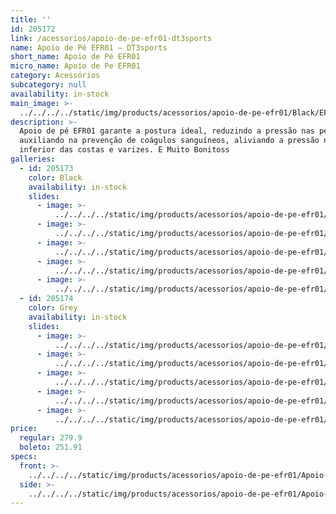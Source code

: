 ```yaml
---
title: ''
id: 205172
link: /acessorios/apoio-de-pe-efr01-dt3sports
name: Apoio de Pé EFR01 – DT3sports
short_name: Apoio de Pé EFR01
micro_name: Apoio de Pe EFR01
category: Acessórios
subcategory: null
availability: in-stock
main_image: >-
  ../../../../static/img/products/acessorios/apoio-de-pe-efr01/Black/EFR01-Black-Apoio-de-pe-DT3-6.jpg
description: >-
  Apoio de pé EFR01 garante a postura ideal, reduzindo a pressão nas pernas,
  auxiliando na prevenção de coágulos sanguíneos, aliviando a pressão na parte
  inferior das costas e varizes. E Muito Bonitoss
galleries:
  - id: 205173
    color: Black
    availability: in-stock
    slides:
      - image: >-
          ../../../../static/img/products/acessorios/apoio-de-pe-efr01/Black/EFR01-Black-Apoio-de-pe-DT3-2.jpg
      - image: >-
          ../../../../static/img/products/acessorios/apoio-de-pe-efr01/Black/EFR01-black-1x1.jpg
      - image: >-
          ../../../../static/img/products/acessorios/apoio-de-pe-efr01/Black/EFR01-Black-Apoio-de-pe-DT3-2.jpg
      - image: >-
          ../../../../static/img/products/acessorios/apoio-de-pe-efr01/Black/EFR01-Black-Apoio-de-pe-DT3-4.jpg
      - image: >-
          ../../../../static/img/products/acessorios/apoio-de-pe-efr01/Black/EFR01-Black-Apoio-de-pe-DT3-7.jpg
  - id: 205174
    color: Grey
    availability: in-stock
    slides:
      - image: >-
          ../../../../static/img/products/acessorios/apoio-de-pe-efr01/Grey/EFR01-grey-1x1.jpg
      - image: >-
          ../../../../static/img/products/acessorios/apoio-de-pe-efr01/Grey/EFR01-Grey-Apoio-de-pe-DT3-2.jpg
      - image: >-
          ../../../../static/img/products/acessorios/apoio-de-pe-efr01/Grey/EFR01-Grey-Apoio-de-pe-DT3-5.jpg   
      - image: >-
          ../../../../static/img/products/acessorios/apoio-de-pe-efr01/Grey/EFR01-Grey-Apoio-de-pe-DT3-3.jpg
      - image: >-
          ../../../../static/img/products/acessorios/apoio-de-pe-efr01/Grey/EFR01-Grey-Apoio-de-pe-DT3-6.jpg
price:
  regular: 279.9
  boleto: 251.91
specs:
  front: >-
    ../../../../static/img/products/acessorios/apoio-de-pe-efr01/Apoio-de-pé_EFR01-FRONTAL.svg
  side: >-
    ../../../../static/img/products/acessorios/apoio-de-pe-efr01/Apoio-de-pé_EFR01-LATERAL.svg
---
```

